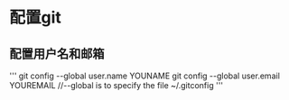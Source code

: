 # 配置git 

## 配置用户名和邮箱

'''
git config --global user.name YOUNAME
git config --global user.email YOUREMAIL
//--global is to specify the file ~/.gitconfig
'''





